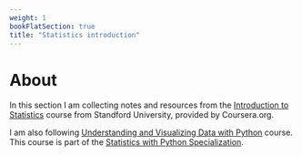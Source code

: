 ```yaml
---
weight: 1
bookFlatSection: true
title: "Statistics introduction"
---
```


# About

In this section I am collecting notes and resources from the [Introduction to Statistics](https://www.coursera.org/learn/stanford-statistics/home) course from Standford University, provided by Coursera.org.

I am also following [Understanding and Visualizing Data with Python](https://www.coursera.org/learn/understanding-visualization-data/home/week/2) course. This course is part of the [Statistics with Python Specialization](https://www.coursera.org/specializations/statistics-with-python).

